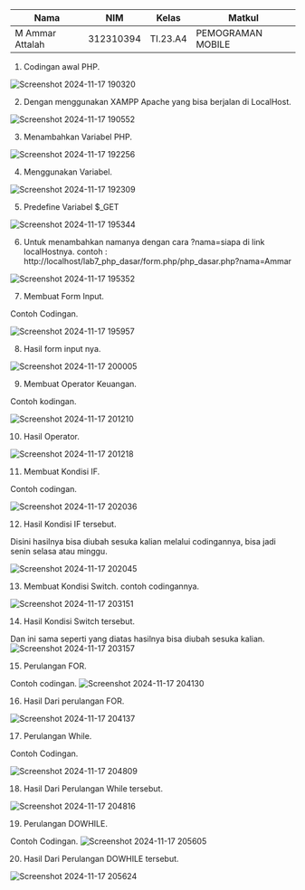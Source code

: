 |Nama|NIM|Kelas|Matkul|
|----|---|-----|------|
|M Ammar Attalah|312310394|TI.23.A4|PEMOGRAMAN MOBILE|

1. Codingan awal PHP.


![Screenshot 2024-11-17 190320](https://github.com/user-attachments/assets/48efdf90-a195-41c7-b8ff-3a8c318b26c0)


2. Dengan menggunakan XAMPP Apache yang bisa berjalan di LocalHost.

![Screenshot 2024-11-17 190552](https://github.com/user-attachments/assets/ee6fdbf4-e455-4813-9239-a7931861a102)


3. Menambahkan Variabel PHP.

![Screenshot 2024-11-17 192256](https://github.com/user-attachments/assets/a8b2ab76-d0d0-493d-a822-c1775dee1665)

4. Menggunakan Variabel.

![Screenshot 2024-11-17 192309](https://github.com/user-attachments/assets/ff0a912f-58db-4270-a2af-dcb64e509c38)

5. Predefine Variabel $_GET
 
![Screenshot 2024-11-17 195344](https://github.com/user-attachments/assets/c815a685-9821-4c7c-8723-bceb6ca5de61)

6. Untuk menambahkan namanya dengan cara ?nama=siapa di link localHostnya.
   contoh
   : http://localhost/lab7_php_dasar/form.php/php_dasar.php?nama=Ammar

![Screenshot 2024-11-17 195352](https://github.com/user-attachments/assets/24ffefc2-e769-4e36-a417-b5c1238873e1)

7. Membuat Form Input.

Contoh Codingan.

![Screenshot 2024-11-17 195957](https://github.com/user-attachments/assets/190e6646-cb02-4edb-b5ea-12fefe21ca90)


8. Hasil form input nya.

![Screenshot 2024-11-17 200005](https://github.com/user-attachments/assets/3d4f9397-1629-42bd-81c5-ba9d1a3fecdf)

9. Membuat Operator Keuangan.

Contoh kodingan.

![Screenshot 2024-11-17 201210](https://github.com/user-attachments/assets/aea4d938-b9c4-462a-81f7-126b4db3c835)

10. Hasil Operator.

![Screenshot 2024-11-17 201218](https://github.com/user-attachments/assets/9422b0ee-466c-4c68-ae39-5a77be137115)


11. Membuat Kondisi IF.

Contoh codingan.

![Screenshot 2024-11-17 202036](https://github.com/user-attachments/assets/5d81f7c4-dc34-484d-b4d7-1afe5046c96d)

12. Hasil Kondisi IF tersebut.

Disini hasilnya bisa diubah sesuka kalian melalui codingannya, bisa jadi senin selasa atau minggu.

![Screenshot 2024-11-17 202045](https://github.com/user-attachments/assets/472886b0-ef87-4049-95cc-343dd9496c12)

13. Membuat Kondisi Switch. contoh codingannya.

![Screenshot 2024-11-17 203151](https://github.com/user-attachments/assets/cadddf40-8f57-403c-95d4-1ca09224fb0d)

14. Hasil Kondisi Switch tersebut.

Dan ini sama seperti yang diatas hasilnya bisa diubah sesuka kalian.
![Screenshot 2024-11-17 203157](https://github.com/user-attachments/assets/990052e1-9022-4ac0-8d27-b42ff552117d)

15. Perulangan FOR.

Contoh codingan.
![Screenshot 2024-11-17 204130](https://github.com/user-attachments/assets/81895f4a-259a-49f8-8db0-c63f198d3f99)


16. Hasil Dari perulangan FOR.

![Screenshot 2024-11-17 204137](https://github.com/user-attachments/assets/088ee672-c2c0-4e03-a140-afe4c243f7e0)

17. Perulangan While.

Contoh Codingan.

![Screenshot 2024-11-17 204809](https://github.com/user-attachments/assets/dc4cae64-1291-41c6-809c-a6c7c75bdbe4)

18. Hasil Dari Perulangan While tersebut.

![Screenshot 2024-11-17 204816](https://github.com/user-attachments/assets/deb8c47d-cb2d-44e7-aabc-9650cad35bfc)

19. Perulangan DOWHILE.

Contoh Codingan.
![Screenshot 2024-11-17 205605](https://github.com/user-attachments/assets/17a8af6c-1ae4-481b-805f-03e080458629)

20. Hasil Dari Perulangan DOWHILE tersebut.

![Screenshot 2024-11-17 205624](https://github.com/user-attachments/assets/e93f842b-2a63-4a7d-ae94-055407f1bca8)
